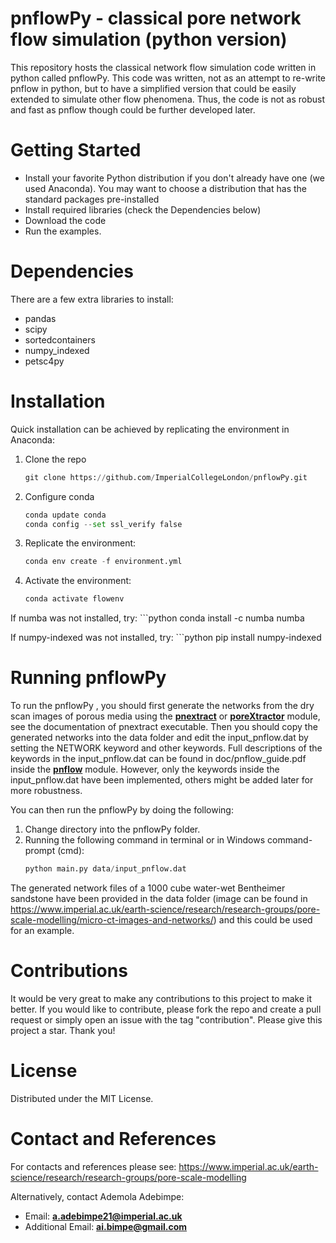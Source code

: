 # pnflowPy - classical pore network flow simulation (python version)

This repository hosts the classical network flow simulation code written in python called pnflowPy. 
This code was written, not as an attempt to re-write pnflow in python, but to have a simplified version that could be easily extended to simulate other flow phenomena. Thus, the code is not as robust and fast as pnflow though could be further developed later. 

# Getting Started
  - Install your favorite Python distribution if you don't already have one (we used Anaconda). You may want to choose a distribution that has the standard packages pre-installed
  - Install required libraries (check the Dependencies below)
  - Download the code
  - Run the examples.

# Dependencies
There are a few extra libraries to install:
  - pandas
  - scipy
  - sortedcontainers
  - numpy_indexed
  - petsc4py

# Installation
Quick installation can be achieved by replicating the environment in Anaconda:
  1. Clone the repo
     ```python
     git clone https://github.com/ImperialCollegeLondon/pnflowPy.git
  2. Configure conda
     ```python
     conda update conda
     conda config --set ssl_verify false
  3. Replicate the environment:
     ```python
     conda env create -f environment.yml
  4. Activate the environment:
     ```python
     conda activate flowenv

  If numba was not installed, try:
      ```python
      conda install -c numba numba
  
  If numpy-indexed was not installed, try:
      ```python
      pip install numpy-indexed


# Running pnflowPy
To run the pnflowPy , you should first generate the networks from the dry scan images of porous media using the **[pnextract](https://github.com/ImperialCollegeLondon/pnextract)** or **[poreXtractor](https://github.com/ImperialCollegeLondon/poreOccupancyAnalysis)** module, see the documentation of pnextract executable. Then you should copy the generated networks into the data folder and edit the input_pnflow.dat by setting the NETWORK keyword and other keywords. Full descriptions of the keywords in the input_pnflow.dat can be found in doc/pnflow_guide.pdf inside the **[pnflow](https://github.com/ImperialCollegeLondon/pnflow)** module. However, only the keywords inside the input_pnflow.dat have been implemented, others might be added later for more robustness.

You can then run the pnflowPy by doing the following:
  1.  Change directory into the pnflowPy folder.
  2.  Running the following command in terminal or in Windows command-prompt (cmd):
      ```python
      python main.py data/input_pnflow.dat

The generated network files of a 1000 cube water-wet Bentheimer sandstone have been provided in the data folder (image can be found in https://www.imperial.ac.uk/earth-science/research/research-groups/pore-scale-modelling/micro-ct-images-and-networks/) and this could be used for an example.

# Contributions
It would be very great to make any contributions to this project to make it better. If you would like to contribute, please fork the repo and create a pull request or simply open an issue with the tag "contribution". Please give this project a star. Thank you!

# License
Distributed under the MIT License.

# Contact and References
For contacts and references please see: https://www.imperial.ac.uk/earth-science/research/research-groups/pore-scale-modelling

Alternatively, contact Ademola Adebimpe:

  - Email: **a.adebimpe21@imperial.ac.uk**
  - Additional Email: **ai.bimpe@gmail.com**
